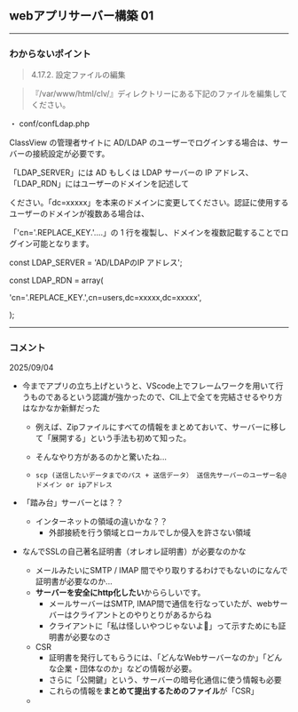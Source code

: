 ## webアプリサーバー構築 01

------





### わからないポイント

>4.17.2. 設定ファイルの編集

> 『/var/www/html/clv/』ディレクトリーにある下記のファイルを編集してください。

・ conf/confLdap.php

ClassView の管理者サイトに AD/LDAP のユーザーでログインする場合は、サーバーの接続設定が必要です。

「LDAP_SERVER」には AD もしくは LDAP サーバーの IP アドレス、「LDAP_RDN」にはユーザーのドメインを記述して

ください。「dc=xxxxx」を本来のドメインに変更してください。認証に使用するユーザーのドメインが複数ある場合は、

「'cn='.REPLACE_KEY.'….」の 1 行を複製し、ドメインを複数記載することでログイン可能となります。

const LDAP_SERVER = 'AD/LDAPのIP アドレス';

const LDAP_RDN = array(

'cn='.REPLACE_KEY.',cn=users,dc=xxxxx,dc=xxxxx',

);



------

### コメント

2025/09/04

- 今までアプリの立ち上げというと、VScode上でフレームワークを用いて行うものであるという認識が強かったので、CIL上で全てを完結させるやり方はなかなか新鮮だった

  - 例えば、Zipファイルにすべての情報をまとめておいて、サーバーに移して「展開する」という手法も初めて知った。

  - そんなやり方があるのかと驚いたね...

  - ```
    scp (送信したいデータまでのパス + 送信データ） 送信先サーバーのユーザー名@ドメイン or ipアドレス
    ```

- 「踏み台」サーバーとは？？

  - インターネットの領域の違いかな？？
    - 外部接続を行う領域とローカルでしか侵入を許さない領域

- なんでSSLの自己著名証明書（オレオレ証明書）が必要なのかな

  - メールみたいにSMTP / IMAP 間でやり取りするわけでもないのになんで証明書が必要なのか...
  - **サーバーを安全にhttp化したい**かららしいです。
    - メールサーバーはSMTP, IMAP間で通信を行なっていたが、webサーバーはクライアントとのやりとりがあるからね
    - クライアントに「私は怪しいやつじゃないよ🥺」って示すためにも証明書が必要なのさ
  - CSR
    - 証明書を発行してもらうには、「どんなWebサーバーなのか」「どんな企業・団体なのか」などの情報が必要。
    - さらに「公開鍵」という、サーバーの暗号化通信に使う情報も必要
    - これらの情報を**まとめて提出するためのファイル**が「CSR」
  - 